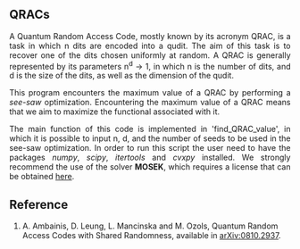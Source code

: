 QRACs
-----
<div align="justify">A Quantum Random Access Code, mostly known by its acronym QRAC, is a task in which n dits are encoded into a qudit. The aim of this task is to recover one of the dits chosen uniformly at random. A QRAC is generally represented by its parameters n<sup>d</sup> &#8594; 1, in which n is the number of dits, and d is the size of the dits, as well as the dimension of the qudit.

This program encounters the maximum value of a QRAC by performing a _see-saw_ optimization. Encountering the maximum value of a QRAC means that we aim to maximize the functional associated with it.

The main function of this code is implemented in 'find_QRAC_value', in which it is possible to input n, d, and the number of seeds to be used in the see-saw optimization. In order to run this script the user need to have the packages _numpy_, _scipy_, _itertools_ and _cvxpy_ installed. We strongly recommend the use of the solver __MOSEK__, which requires a license that can be obtained [here](https://www.mosek.com/products/academic-licenses/).</div>

Reference
----------
1. A. Ambainis, D. Leung, L. Mancinska and M. Ozols, Quantum Random Access Codes with Shared Randomness, available in [arXiv:0810.2937](https://arxiv.org/abs/0810.2937).
